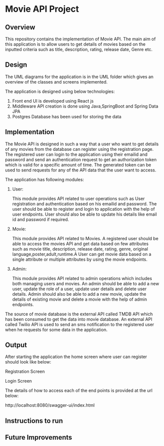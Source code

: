 # Movie API Project 

## Overview 
This repository contains the implementation of Movie API. 
The main aim of this application is to allow users to get details of movies based on the inputted criteria such as title, 
description, rating, release date, Genre etc. 

## Design
The UML diagrams for the application is in the UML folder which gives an overview of the classes and screens implemented. 

The application is designed using below technologies:

1. Front end UI is developed using React js 
2. Middleware API creation is done using Java,SpringBoot and Spring Data JPA 
3. Postgres Database has been used for storing the data

## Implementation

The Movie API is designed in such a way that a user who want to get details of any movies from the database can register using 
the registration page. The registered user can login to the application using their emailid and password and send an 
authentication request to get an authorization token which is valid for a specific amount of time. The generated token can be
used to send requests for any of the API data that the user want to access.

The application has following modules: 

1. User:
   
   This module provides API related to  user operations such as User registration and authentication based on his emailid and password. The user should
   be able to register and login to application with the help of user endpoints. User should also be able to update his details like
   email id and password if required. 

2. Movie:
   
   This module provides API related to Movies. A registered user should be able to access the movies API and get data based on
   few attributes such as movie title, description, release date, rating, genre, original language,poster,adult,runtime.A User can 
   get movie data based on a single attribute or multiple attributes by using the movie endpoints.

3. Admin:

   This module provides API related to admin operations which includes both managing users and movies. An admin should be able to add 
   a new user, update the role of a user, update user details and delete user details. Admin should also be able to add a new movie, 
   update the details of existing movie and delete a movie with the help of admin endpoints.

The source of movie database is the external API called TMDB API which has been consumed to get the data into movie database. 
An external API called Twilio API is used to send an sms notification to the registered user when he requests for some data in 
the application.

## Output
After starting the application the home screen where user can register should look like below: 

Registration Screen 

Login Screen 

The details of how to access each of the end points is provided at the url below:

http://localhost:8080/swagger-ui/index.html

## Instructions to run 


## Future Improvements 


